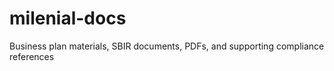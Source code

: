 # milenial-docs
Business plan materials, SBIR documents, PDFs, and supporting compliance references

